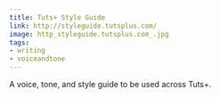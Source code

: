 ```yaml
---
title: Tuts+ Style Guide
link: http://styleguide.tutsplus.com/
image: http_styleguide.tutsplus.com_.jpg
tags:
- writing
- voiceandtone
---
```


A voice, tone, and style guide to be used across Tuts+.
